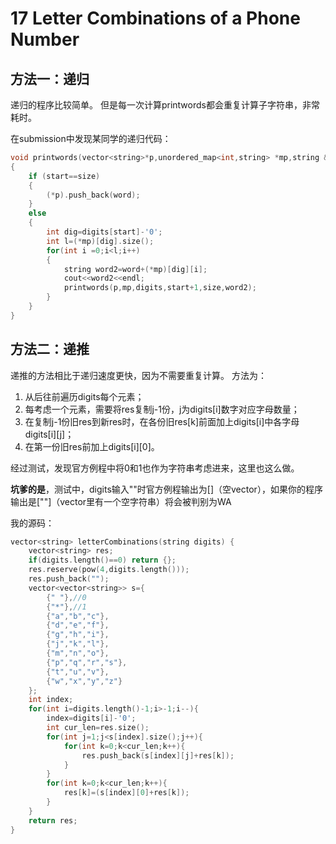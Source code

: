 # 17 Letter Combinations of a Phone Number

## 方法一：递归

递归的程序比较简单。
但是每一次计算printwords都会重复计算子字符串，非常耗时。

在submission中发现某同学的递归代码：

```cpp
void printwords(vector<string>*p,unordered_map<int,string> *mp,string &digits, int start, int size,string word)
{
    if (start==size)
    {
        (*p).push_back(word);
    }
    else
    {
        int dig=digits[start]-'0';
        int l=(*mp)[dig].size();
        for(int i =0;i<l;i++)
        {
            string word2=word+(*mp)[dig][i];
            cout<<word2<<endl;
            printwords(p,mp,digits,start+1,size,word2);
        }
    }
}
```

## 方法二：递推

递推的方法相比于递归速度更快，因为不需要重复计算。
方法为：
1. 从后往前遍历digits每个元素；
2. 每考虑一个元素，需要将res复制j-1份，j为digits[i]数字对应字母数量；
3. 在复制j-1份旧res到新res时，在各份旧res[k]前面加上digits[i]中各字母digits[i][j]；
4. 在第一份旧res前加上digits[i][0]。

经过测试，发现官方例程中将0和1也作为字符串考虑进来，这里也这么做。

**坑爹的是**，测试中，digits输入""时官方例程输出为[]（空vector），如果你的程序输出是[""]（vector里有一个空字符串）将会被判别为WA

我的源码：

```cpp
vector<string> letterCombinations(string digits) {
    vector<string> res;
    if(digits.length()==0) return {};
    res.reserve(pow(4,digits.length()));
    res.push_back("");
    vector<vector<string>> s={
        {" "},//0
        {"*"},//1
        {"a","b","c"},
        {"d","e","f"},
        {"g","h","i"},
        {"j","k","l"},
        {"m","n","o"},
        {"p","q","r","s"},
        {"t","u","v"},
        {"w","x","y","z"}
    };
    int index;
    for(int i=digits.length()-1;i>-1;i--){
        index=digits[i]-'0';
        int cur_len=res.size();
        for(int j=1;j<s[index].size();j++){
            for(int k=0;k<cur_len;k++){
                res.push_back(s[index][j]+res[k]);
            }
        }
        for(int k=0;k<cur_len;k++){
            res[k]=(s[index][0]+res[k]);
        }
    }
    return res;
}
```